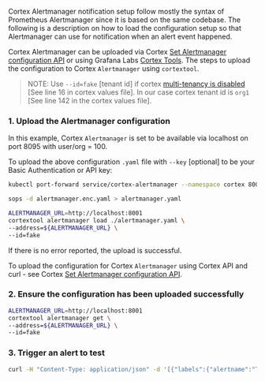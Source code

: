 Cortex Alertmanager notification setup follow mostly the syntax of Prometheus Alertmanager since it is based on the same codebase.  The following is a description on how to load the configuration setup so that Alertmanager can use for notification when an alert event happened.

Cortex Alertmanager can be uploaded via Cortex [Set Alertmanager  configuration API](../api/_index.md#set-alertmanager-configuration) or using Grafana Labs [Cortex Tools](https://github.com/grafana/cortex-tools). The steps to upload the configuration to Cortex `Alertmanager` using `cortextool`.

> NOTE: Use `--id=fake` [tenant id] if cortex [multi-tenancy is disabled](https://cortexmetrics.io/docs/guides/auth/) [See line 16 in cortex values file]. In our case cortex tenant id is `org1` [See line 142 in the cortex values file].

### 1. Upload the Alertmanager configuration

In this example,  Cortex `Alertmanager` is set to be available via localhost on port 8095 with user/org = 100.

To upload the above configuration `.yaml` file with `--key` [optional] to be your Basic Authentication or API key:

```bash
kubectl port-forward service/cortex-alertmanager --namespace cortex 8001:8080
```

```bash
sops -d alertmanager.enc.yaml > alertmanager.yaml
```

```bash
ALERTMANAGER_URL=http://localhost:8001
cortextool alertmanager load ./alertmanager.yaml \
--address=${ALERTMANAGER_URL} \
--id=fake
```
If there is no error reported, the upload is successful.

To upload the configuration for Cortex `Alertmanager` using Cortex API and curl - see Cortex [Set Alertmanager configuration API](https://cortexmetrics.io/docs/api/#set-alertmanager-configuration).

### 2. Ensure the configuration has been uploaded successfully

```bash
ALERTMANAGER_URL=http://localhost:8001
cortextool alertmanager get \
--address=${ALERTMANAGER_URL} \
--id=fake
```

### 3. Trigger an alert to test

```bash
curl -H "Content-Type: application/json" -d '[{"labels":{"alertname":"TestAlert", "severity":"warning"}}]' http://127.0.0.1:8001/api/v1/alerts
```